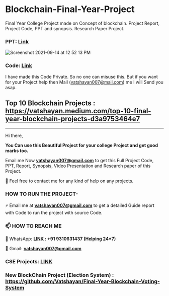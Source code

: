 # Blockchain-Final-Year-Project
Final Year College Project made on Concept of blockchain. Project Report, Project Code, PPT and synopsis. Research Paper Project. 

### PPT: [Link](https://github.com/Vatshayan/Blockchain-Final-Year-Project/blob/main/Blockchain%20Money%20PPT.pdf)

![Screenshot 2021-09-14 at 12 52 13 PM](https://user-images.githubusercontent.com/28294942/133213402-34ec7799-4044-4162-a27d-04fd4e4358a0.png)

### Code: [Link](https://github.com/Vatshayan/Blockchain-Final-Year-Project/blob/main/Blockchain_Project_dem.ipynb) 

I have made this Code Private. So no one can misuse this. But if you want for your Project help then Mail (vatshayan007@mail.com) me I will Send you asap.



## Top  10 Blockchain Projects : https://vatshayan.medium.com/top-10-final-year-blockchain-projects-d3a9753464e7

_________________________________________________________________________________________________________________________________________________


Hi there, 

**You Can use this Beautiful Project for your college Project and get good marks too.**

Email me Now **vatshayan007@gmail.com** to get this Full Project Code, PPT, Report, Synopsis, Video Presentation and Research paper of this Project.

💌 Feel free to contact me for any kind of help on any projects.
 
### HOW TO RUN THE PROJECT-
⚡ Email me at **vatshayan007@gmail.com** to get a detailed Guide report with Code to run the project with source Code.

### 📫 HOW TO REACH ME 

💬 WhatsApp: **[LINK](https://wa.me/message/CHWN2AHCPMAZK1) : +91 9310631437 (Helping 24*7)**

💬 Gmail: **vatshayan007@gmail.com**

### CSE Projects: [LINK](https://www.cse-projects.com)

### New BlockChain Project (Election System) : https://github.com/Vatshayan/Final-Year-Blockchain-Voting-System 
